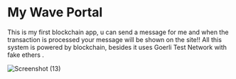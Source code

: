 # My Wave Portal
This is my first blockchain app, u can send a message for me and when the transaction is processed your message will be shown on the site!! All this system is powered by blockchain, besides it uses Goerli Test Network with fake ethers .

![Screenshot (13)](https://user-images.githubusercontent.com/88795320/179390752-6e1bcc7d-24d3-4a00-a779-9c18fc6dfa66.png)
